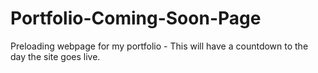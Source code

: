# Portfolio-Coming-Soon-Page
Preloading webpage for my portfolio - This will have a countdown to the day the site goes live.
